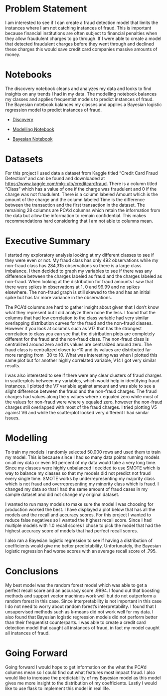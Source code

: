 # Problem Statement

I am interested to see if I can create a fraud detection model that limits the instances where I am not catching instances of fraud. This is important because financial institutions are often subject to financial penalties when they allow fraudulent charges to go through. If I were able to create a model that detected fraudulent charges before they went through and declined these charges this would save credit card companies massive amounts of money.

# Notebooks

The discovery notebook cleans and analyzes my data and looks to find insights on any trends I had in my data. The modelling notebook balances my classes and applies frequentist models to predict instances of fraud. The Bayesian notebook balances my classes and applies a Bayesian logistic regression model to predict instances of fraud.

- [Discovery](./discovery.ipynb)

- [Modelling Notebook](./modelling_notebook.pynb)

- [Bayesian Notebook](./pymc_notebook)

# Datasets

For this project I used data a dataset from Kaggle titled “Credit Card Fraud Detection” and can be found and downloaded at https://www.kaggle.com/mlg-ulb/creditcardfraud. There is a column titled “Class” which has a value of one if the charge was fraudulent and 0 if the charge was not fraudulent. There is a column labeled Amount which is the amount of the charge and the column labeled Time is the difference between the transaction and the first transaction in the dataset. The remaining 28 columns are PCA’d columns which retain the information from the data but allow the information to remain confidential. This makes recommendations hard considering that I am not able to columns mean.  


# Executive Summary

I started my exploratory analysis looking at my different classes to see if they were even or not. My fraud class has only 492 observations while my non-fraud class has 284,315 observations so there is a large class imbalance. I then decided to graph my variables to see if there was any difference between the charges labeled as fraud and the charges labeled as non-fraud. When looking at the distribution for fraud amounts I saw that there were spikes in observations at 1, 0 and 99.99 and no spikes elsewhere. The non-fraud graph is still skewed to the and has an initial spike but has far more variance in the observations.

The PCA’d columns are hard to gather insight about given that I don’t know what they represent but I did analyze them none the less. I found that the columns that had low correlation to the class variable had very similar overlapping distribution curves for the fraud and the non-fraud classes. However if you look at columns such as V17 that has the strongest correlation to class you can see that the distribution plots are completely different for the fraud and the non-fraud class. The non-fraud class is centralized around zero and its values are centralized around zero. The fraud class is centralized closer to -10 and its values are distributed far more ranging from -30 to 10. What was interesting was when I plotted this same plot but for another highly correlated variable, V14 I got very similar results.

I was also interested to see if there were any clear clusters of fraud charges in scatterplots between my variables, which would help in identifying fraud instances. I plotted the V7 variable against amount and was able to see a slight difference between the fraud and the non-fraud charges. The fraud charges had values along the y values where x equaled zero while most of the values for non-fraud were where y equaled zero, however the non-fraud charges still overlapped with most of the fraud charges. I tried plotting V5 against V6 and while the scatterplot looked very different I had similar issues. 

# Modelling

To train my models I randomly selected 50,000 rows and used them to train my model. This is because since I had so many data points running models on all my data or even 50 percent of my data would take a very long time. Since my classes were highly unbalanced I decided to use SMOTE which is way to balance my classes so that my models did not predict not fraud every single time. SMOTE works by underrepresenting my majority class which is not fraud and overrepresenting my minority class which is fraud. I changed my data so that I had the same amount of fraud cases in my sample dataset and did not change my original dataset.

I wanted to run many models to make sure the model I was choosing for production worked the best. I have displayed a plot below that has all the models and the recall and accuracy scores. For this project I wanted to reduce false negatives so I wanted the highest recall score. Since I had multiple models with 1.0 recall scores I chose to pick the model that had the highest accuracy score of models that had perfect recall scores.

I also ran a Bayesian logistic regression to see if having a distribution of coefficients would give me better predictability. Unfortunately, the Bayesian logistic regression had worse scores with an average recall score of .795.

# Conclusions

My best model was the random forest model which was able to get a perfect recall score and an accuracy score .9994. I found out that boosting methods and support vector machines work well but do not outperform a random forest in this case. Since interpretability is not important in this case I do not need to worry about random forest’s interpretability. I found that I unsupervised methods such as k-means did not work well for my data. I also found that Bayesian logistic regression models did not perform better than their frequentist counterparts. I was able to create a credit card detection model that caught all instances of fraud, in fact my model caught all instances of fraud.

# Going Forward  
Going forward I would hope to get information on the what the PCA’d columns mean so I could find out what features most impact fraud. I also would like to increase the predictability of my Bayesian model as this model gives me more insight to the distribution of my coefficients. Lastly I would like to use flask to implement this model in real life.
